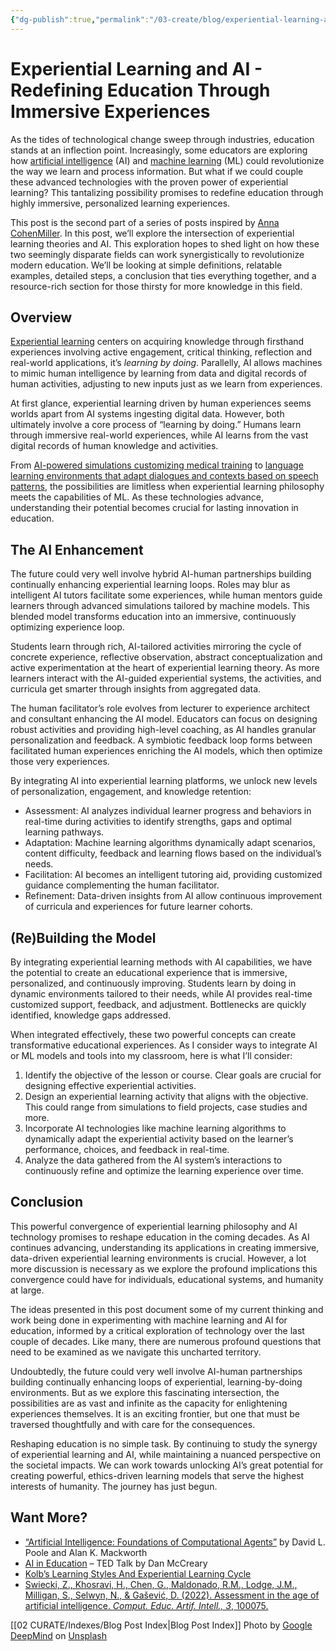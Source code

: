 ```yaml
---
{"dg-publish":true,"permalink":"/03-create/blog/experiential-learning-and-ai-redefining-education-through-immersive-experiences/","tags":["ai","experiential-learning"]}
---
```



# Experiential Learning and AI - Redefining Education Through Immersive Experiences



As the tides of technological change sweep through industries, education stands at an inflection point. Increasingly, some educators are exploring how [artificial intelligence](https://en.wikipedia.org/wiki/Artificial_intelligence) (AI) and [machine learning](https://en.wikipedia.org/wiki/Machine_learning) (ML) could revolutionize the way we learn and process information. But what if we could couple these advanced technologies with the proven power of experiential learning? This tantalizing possibility promises to redefine education through highly immersive, personalized learning experiences.

This post is the second part of a series of posts inspired by [Anna CohenMiller](http://anna.cohenmiller.com/). In this post, we’ll explore the intersection of experiential learning theories and AI. This exploration hopes to shed light on how these two seemingly disparate fields can work synergistically to revolutionize modern education. We’ll be looking at simple definitions, relatable examples, detailed steps, a conclusion that ties everything together, and a resource-rich section for those thirsty for more knowledge in this field.

## Overview

[Experiential learning](https://en.wikipedia.org/wiki/Experiential_learning) centers on acquiring knowledge through firsthand experiences involving active engagement, critical thinking, reflection and real-world applications, it’s _learning by doing_. Parallelly, AI allows machines to mimic human intelligence by learning from data and digital records of human activities, adjusting to new inputs just as we learn from experiences.

At first glance, experiential learning driven by human experiences seems worlds apart from AI systems ingesting digital data. However, both ultimately involve a core process of “learning by doing.” Humans learn through immersive real-world experiences, while AI learns from the vast digital records of human knowledge and activities.

From [AI-powered simulations customizing medical training](https://www.sciencedirect.com/science/article/pii/S0260691723000126) to [language learning environments that adapt dialogues and contexts based on speech patterns](https://www.nature.com/articles/s41467-022-32012-w), the possibilities are limitless when experiential learning philosophy meets the capabilities of ML. As these technologies advance, understanding their potential becomes crucial for lasting innovation in education.

## The AI Enhancement

The future could very well involve hybrid AI-human partnerships building continually enhancing experiential learning loops. Roles may blur as intelligent AI tutors facilitate some experiences, while human mentors guide learners through advanced simulations tailored by machine models. This blended model transforms education into an immersive, continuously optimizing experience loop.

Students learn through rich, AI-tailored activities mirroring the cycle of concrete experience, reflective observation, abstract conceptualization and active experimentation at the heart of experiential learning theory. As more learners interact with the AI-guided experiential systems, the activities, and curricula get smarter through insights from aggregated data.

The human facilitator’s role evolves from lecturer to experience architect and consultant enhancing the AI model. Educators can focus on designing robust activities and providing high-level coaching, as AI handles granular personalization and feedback. A symbiotic feedback loop forms between facilitated human experiences enriching the AI models, which then optimize those very experiences.

By integrating AI into experiential learning platforms, we unlock new levels of personalization, engagement, and knowledge retention:

- Assessment: AI analyzes individual learner progress and behaviors in real-time during activities to identify strengths, gaps and optimal learning pathways.
- Adaptation: Machine learning algorithms dynamically adapt scenarios, content difficulty, feedback and learning flows based on the individual’s needs.
- Facilitation: AI becomes an intelligent tutoring aid, providing customized guidance complementing the human facilitator.
- Refinement: Data-driven insights from AI allow continuous improvement of curricula and experiences for future learner cohorts.

## (Re)Building the Model

By integrating experiential learning methods with AI capabilities, we have the potential to create an educational experience that is immersive, personalized, and continuously improving. Students learn by doing in dynamic environments tailored to their needs, while AI provides real-time customized support, feedback, and adjustment. Bottlenecks are quickly identified, knowledge gaps addressed.

When integrated effectively, these two powerful concepts can create transformative educational experiences. As I consider ways to integrate AI or ML models and tools into my classroom, here is what I’ll consider:

1. Identify the objective of the lesson or course. Clear goals are crucial for designing effective experiential activities.
2. Design an experiential learning activity that aligns with the objective. This could range from simulations to field projects, case studies and more.
3. Incorporate AI technologies like machine learning algorithms to dynamically adapt the experiential activity based on the learner’s performance, choices, and feedback in real-time.
4. Analyze the data gathered from the AI system’s interactions to continuously refine and optimize the learning experience over time.

## Conclusion

This powerful convergence of experiential learning philosophy and AI technology promises to reshape education in the coming decades. As AI continues advancing, understanding its applications in creating immersive, data-driven experiential learning environments is crucial. However, a lot more discussion is necessary as we explore the profound implications this convergence could have for individuals, educational systems, and humanity at large.

The ideas presented in this post document some of my current thinking and work being done in experimenting with machine learning and AI for education, informed by a critical exploration of technology over the last couple of decades. Like many, there are numerous profound questions that need to be examined as we navigate this uncharted territory.

Undoubtedly, the future could very well involve AI-human partnerships building continually enhancing loops of experiential, learning-by-doing environments. But as we explore this fascinating intersection, the possibilities are as vast and infinite as the capacity for enlightening experiences themselves. It is an exciting frontier, but one that must be traversed thoughtfully and with care for the consequences.

Reshaping education is no simple task. By continuing to study the synergy of experiential learning and AI, while maintaining a nuanced perspective on the societal impacts. We can work towards unlocking AI’s great potential for creating powerful, ethics-driven learning models that serve the highest interests of humanity. The journey has just begun.

## Want More?

- [“Artificial Intelligence: Foundations of Computational Agents”](https://www.artint.info/3e/html/ArtInt3e.html) by David L. Poole and Alan K. Mackworth
- [AI in Education](https://www.ted.com/talks/ai_in_education) – TED Talk by Dan McCreary
- [Kolb’s Learning Styles And Experiential Learning Cycle](https://www.simplypsychology.org/learning-kolb.html)
- [Swiecki, Z., Khosravi, H., Chen, G., Maldonado, R.M., Lodge, J.M., Milligan, S., Selwyn, N., & Gašević, D. (2022). Assessment in the age of artificial intelligence. _Comput. Educ. Artif. Intell., 3_, 100075.](https://www.sciencedirect.com/science/article/pii/S2666920X22000303)

[[02 CURATE/Indexes/Blog Post Index\|Blog Post Index]]
Photo by [Google DeepMind](https://unsplash.com/@googledeepmind?utm_content=creditCopyText&utm_medium=referral&utm_source=unsplash) on [Unsplash](https://unsplash.com/photos/a-group-of-hands-reaching-for-a-cell-phone-NJzatVoy-U8?utm_content=creditCopyText&utm_medium=referral&utm_source=unsplash)